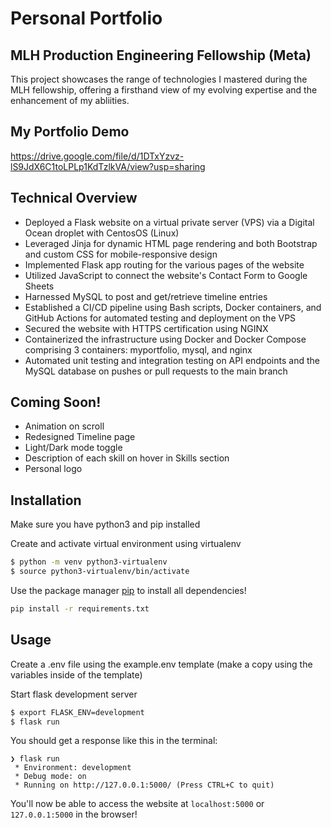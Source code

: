 # Personal Portfolio

## MLH Production Engineering Fellowship (Meta)

This project showcases the range of technologies I mastered during the MLH fellowship, offering a firsthand view of my evolving expertise and the enhancement of my abliities.

## My Portfolio Demo
https://drive.google.com/file/d/1DTxYzvz-lS9JdX6C1toLPLp1KdTzlkVA/view?usp=sharing

## Technical Overview

- Deployed a Flask website on a virtual private server (VPS) via a Digital Ocean droplet with CentosOS (Linux)
- Leveraged Jinja for dynamic HTML page rendering and both Bootstrap and custom CSS for mobile-responsive design
- Implemented Flask app routing for the various pages of the website
- Utilized JavaScript to connect the website's Contact Form to Google Sheets
- Harnessed MySQL to post and get/retrieve timeline entries
- Established a CI/CD pipeline using Bash scripts, Docker containers, and GitHub Actions for automated testing and deployment on the VPS
- Secured the website with HTTPS certification using NGINX
- Containerized the infrastructure using Docker and Docker Compose comprising 3 containers: myportfolio, mysql, and nginx
- Automated unit testing and integration testing on API endpoints and the MySQL database on pushes or pull requests to the main branch

## Coming Soon!

- Animation on scroll
- Redesigned Timeline page
- Light/Dark mode toggle
- Description of each skill on hover in Skills section
- Personal logo

## Installation

Make sure you have python3 and pip installed

Create and activate virtual environment using virtualenv

```bash
$ python -m venv python3-virtualenv
$ source python3-virtualenv/bin/activate
```

Use the package manager [pip](https://pip.pypa.io/en/stable/) to install all dependencies!

```bash
pip install -r requirements.txt
```

## Usage

Create a .env file using the example.env template (make a copy using the variables inside of the template)

Start flask development server

```bash
$ export FLASK_ENV=development
$ flask run
```

You should get a response like this in the terminal:

```
❯ flask run
 * Environment: development
 * Debug mode: on
 * Running on http://127.0.0.1:5000/ (Press CTRL+C to quit)
```

You'll now be able to access the website at `localhost:5000` or `127.0.0.1:5000` in the browser!
